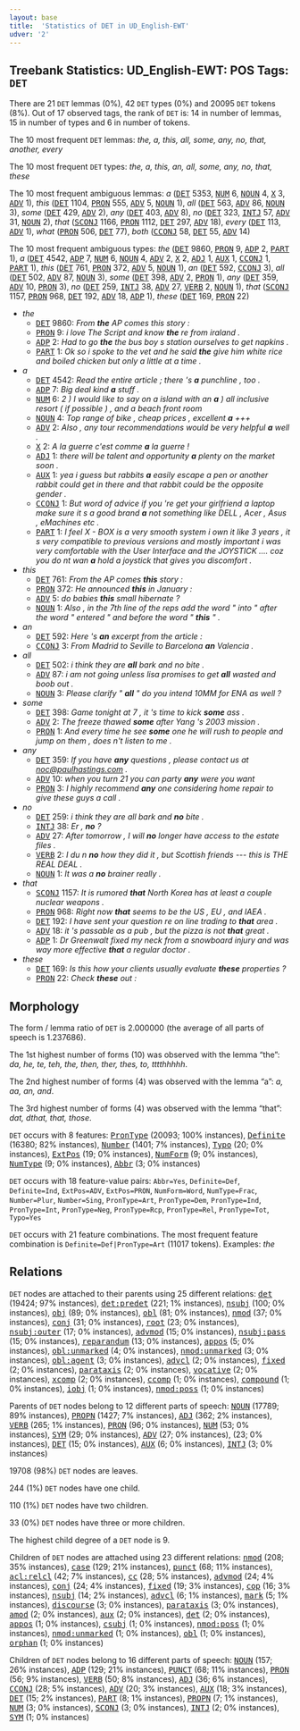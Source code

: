 ```yaml
---
layout: base
title:  'Statistics of DET in UD_English-EWT'
udver: '2'
---
```


## Treebank Statistics: UD_English-EWT: POS Tags: `DET`

There are 21 `DET` lemmas (0%), 42 `DET` types (0%) and 20095 `DET` tokens (8%).
Out of 17 observed tags, the rank of `DET` is: 14 in number of lemmas, 15 in number of types and 6 in number of tokens.

The 10 most frequent `DET` lemmas: <em>the, a, this, all, some, any, no, that, another, every</em>

The 10 most frequent `DET` types:  <em>the, a, this, an, all, some, any, no, that, these</em>

The 10 most frequent ambiguous lemmas: <em>a</em> (<tt><a href="en_ewt-pos-DET.html">DET</a></tt> 5353, <tt><a href="en_ewt-pos-NUM.html">NUM</a></tt> 6, <tt><a href="en_ewt-pos-NOUN.html">NOUN</a></tt> 4, <tt><a href="en_ewt-pos-X.html">X</a></tt> 3, <tt><a href="en_ewt-pos-ADV.html">ADV</a></tt> 1), <em>this</em> (<tt><a href="en_ewt-pos-DET.html">DET</a></tt> 1104, <tt><a href="en_ewt-pos-PRON.html">PRON</a></tt> 555, <tt><a href="en_ewt-pos-ADV.html">ADV</a></tt> 5, <tt><a href="en_ewt-pos-NOUN.html">NOUN</a></tt> 1), <em>all</em> (<tt><a href="en_ewt-pos-DET.html">DET</a></tt> 563, <tt><a href="en_ewt-pos-ADV.html">ADV</a></tt> 86, <tt><a href="en_ewt-pos-NOUN.html">NOUN</a></tt> 3), <em>some</em> (<tt><a href="en_ewt-pos-DET.html">DET</a></tt> 429, <tt><a href="en_ewt-pos-ADV.html">ADV</a></tt> 2), <em>any</em> (<tt><a href="en_ewt-pos-DET.html">DET</a></tt> 403, <tt><a href="en_ewt-pos-ADV.html">ADV</a></tt> 8), <em>no</em> (<tt><a href="en_ewt-pos-DET.html">DET</a></tt> 323, <tt><a href="en_ewt-pos-INTJ.html">INTJ</a></tt> 57, <tt><a href="en_ewt-pos-ADV.html">ADV</a></tt> 31, <tt><a href="en_ewt-pos-NOUN.html">NOUN</a></tt> 2), <em>that</em> (<tt><a href="en_ewt-pos-SCONJ.html">SCONJ</a></tt> 1166, <tt><a href="en_ewt-pos-PRON.html">PRON</a></tt> 1112, <tt><a href="en_ewt-pos-DET.html">DET</a></tt> 297, <tt><a href="en_ewt-pos-ADV.html">ADV</a></tt> 18), <em>every</em> (<tt><a href="en_ewt-pos-DET.html">DET</a></tt> 113, <tt><a href="en_ewt-pos-ADV.html">ADV</a></tt> 1), <em>what</em> (<tt><a href="en_ewt-pos-PRON.html">PRON</a></tt> 506, <tt><a href="en_ewt-pos-DET.html">DET</a></tt> 77), <em>both</em> (<tt><a href="en_ewt-pos-CCONJ.html">CCONJ</a></tt> 58, <tt><a href="en_ewt-pos-DET.html">DET</a></tt> 55, <tt><a href="en_ewt-pos-ADV.html">ADV</a></tt> 14)

The 10 most frequent ambiguous types:  <em>the</em> (<tt><a href="en_ewt-pos-DET.html">DET</a></tt> 9860, <tt><a href="en_ewt-pos-PRON.html">PRON</a></tt> 9, <tt><a href="en_ewt-pos-ADP.html">ADP</a></tt> 2, <tt><a href="en_ewt-pos-PART.html">PART</a></tt> 1), <em>a</em> (<tt><a href="en_ewt-pos-DET.html">DET</a></tt> 4542, <tt><a href="en_ewt-pos-ADP.html">ADP</a></tt> 7, <tt><a href="en_ewt-pos-NUM.html">NUM</a></tt> 6, <tt><a href="en_ewt-pos-NOUN.html">NOUN</a></tt> 4, <tt><a href="en_ewt-pos-ADV.html">ADV</a></tt> 2, <tt><a href="en_ewt-pos-X.html">X</a></tt> 2, <tt><a href="en_ewt-pos-ADJ.html">ADJ</a></tt> 1, <tt><a href="en_ewt-pos-AUX.html">AUX</a></tt> 1, <tt><a href="en_ewt-pos-CCONJ.html">CCONJ</a></tt> 1, <tt><a href="en_ewt-pos-PART.html">PART</a></tt> 1), <em>this</em> (<tt><a href="en_ewt-pos-DET.html">DET</a></tt> 761, <tt><a href="en_ewt-pos-PRON.html">PRON</a></tt> 372, <tt><a href="en_ewt-pos-ADV.html">ADV</a></tt> 5, <tt><a href="en_ewt-pos-NOUN.html">NOUN</a></tt> 1), <em>an</em> (<tt><a href="en_ewt-pos-DET.html">DET</a></tt> 592, <tt><a href="en_ewt-pos-CCONJ.html">CCONJ</a></tt> 3), <em>all</em> (<tt><a href="en_ewt-pos-DET.html">DET</a></tt> 502, <tt><a href="en_ewt-pos-ADV.html">ADV</a></tt> 87, <tt><a href="en_ewt-pos-NOUN.html">NOUN</a></tt> 3), <em>some</em> (<tt><a href="en_ewt-pos-DET.html">DET</a></tt> 398, <tt><a href="en_ewt-pos-ADV.html">ADV</a></tt> 2, <tt><a href="en_ewt-pos-PRON.html">PRON</a></tt> 1), <em>any</em> (<tt><a href="en_ewt-pos-DET.html">DET</a></tt> 359, <tt><a href="en_ewt-pos-ADV.html">ADV</a></tt> 10, <tt><a href="en_ewt-pos-PRON.html">PRON</a></tt> 3), <em>no</em> (<tt><a href="en_ewt-pos-DET.html">DET</a></tt> 259, <tt><a href="en_ewt-pos-INTJ.html">INTJ</a></tt> 38, <tt><a href="en_ewt-pos-ADV.html">ADV</a></tt> 27, <tt><a href="en_ewt-pos-VERB.html">VERB</a></tt> 2, <tt><a href="en_ewt-pos-NOUN.html">NOUN</a></tt> 1), <em>that</em> (<tt><a href="en_ewt-pos-SCONJ.html">SCONJ</a></tt> 1157, <tt><a href="en_ewt-pos-PRON.html">PRON</a></tt> 968, <tt><a href="en_ewt-pos-DET.html">DET</a></tt> 192, <tt><a href="en_ewt-pos-ADV.html">ADV</a></tt> 18, <tt><a href="en_ewt-pos-ADP.html">ADP</a></tt> 1), <em>these</em> (<tt><a href="en_ewt-pos-DET.html">DET</a></tt> 169, <tt><a href="en_ewt-pos-PRON.html">PRON</a></tt> 22)


* <em>the</em>
  * <tt><a href="en_ewt-pos-DET.html">DET</a></tt> 9860: <em>From <b>the</b> AP comes this story :</em>
  * <tt><a href="en_ewt-pos-PRON.html">PRON</a></tt> 9: <em>i love The Script and know <b>the</b> re from iraland .</em>
  * <tt><a href="en_ewt-pos-ADP.html">ADP</a></tt> 2: <em>Had to go <b>the</b> the bus boy s station ourselves to get napkins .</em>
  * <tt><a href="en_ewt-pos-PART.html">PART</a></tt> 1: <em>Ok so i spoke to the vet and he said <b>the</b> give him white rice and boiled chicken but only a little at a time .</em>
* <em>a</em>
  * <tt><a href="en_ewt-pos-DET.html">DET</a></tt> 4542: <em>Read the entire article ; there 's <b>a</b> punchline , too .</em>
  * <tt><a href="en_ewt-pos-ADP.html">ADP</a></tt> 7: <em>Big deal kind <b>a</b> stuff .</em>
  * <tt><a href="en_ewt-pos-NUM.html">NUM</a></tt> 6: <em>2 ) I would like to say on a island with an <b>a</b> ) all inclusive resort ( if possible ) , and a beach front room</em>
  * <tt><a href="en_ewt-pos-NOUN.html">NOUN</a></tt> 4: <em>Top range of bike , cheap prices , excellent <b>a</b> +++</em>
  * <tt><a href="en_ewt-pos-ADV.html">ADV</a></tt> 2: <em>Also , any tour recommendations would be very helpful <b>a</b> well .</em>
  * <tt><a href="en_ewt-pos-X.html">X</a></tt> 2: <em>A la guerre c'est comme <b>a</b> la guerre !</em>
  * <tt><a href="en_ewt-pos-ADJ.html">ADJ</a></tt> 1: <em>there will be talent and opportunity <b>a</b> plenty on the market soon .</em>
  * <tt><a href="en_ewt-pos-AUX.html">AUX</a></tt> 1: <em>yea i guess but rabbits <b>a</b> easily escape a pen or another rabbit could get in there and that rabbit could be the opposite gender .</em>
  * <tt><a href="en_ewt-pos-CCONJ.html">CCONJ</a></tt> 1: <em>But word of advice if you 're get your girlfriend a laptop make sure it s a good brand <b>a</b> not something like DELL , Acer , Asus , eMachines etc .</em>
  * <tt><a href="en_ewt-pos-PART.html">PART</a></tt> 1: <em>I feel X - BOX is a very smooth system i own it like 3 years , it s very compatible to previous versions and mostly important i was very comfortable with the User Interface and the JOYSTICK .... coz you do nt wan <b>a</b> hold a joystick that gives you discomfort .</em>
* <em>this</em>
  * <tt><a href="en_ewt-pos-DET.html">DET</a></tt> 761: <em>From the AP comes <b>this</b> story :</em>
  * <tt><a href="en_ewt-pos-PRON.html">PRON</a></tt> 372: <em>He announced <b>this</b> in January :</em>
  * <tt><a href="en_ewt-pos-ADV.html">ADV</a></tt> 5: <em>do babies <b>this</b> small hibernate ?</em>
  * <tt><a href="en_ewt-pos-NOUN.html">NOUN</a></tt> 1: <em>Also , in the 7th line of the reps add the word " into " after the word " entered " and before the word " <b>this</b> " .</em>
* <em>an</em>
  * <tt><a href="en_ewt-pos-DET.html">DET</a></tt> 592: <em>Here 's <b>an</b> excerpt from the article :</em>
  * <tt><a href="en_ewt-pos-CCONJ.html">CCONJ</a></tt> 3: <em>From Madrid to Seville to Barcelona <b>an</b> Valencia .</em>
* <em>all</em>
  * <tt><a href="en_ewt-pos-DET.html">DET</a></tt> 502: <em>i think they are <b>all</b> bark and no bite .</em>
  * <tt><a href="en_ewt-pos-ADV.html">ADV</a></tt> 87: <em>i am not going unless lisa promises to get <b>all</b> wasted and boob out .</em>
  * <tt><a href="en_ewt-pos-NOUN.html">NOUN</a></tt> 3: <em>Please clarify " <b>all</b> " do you intend 10MM for ENA as well ?</em>
* <em>some</em>
  * <tt><a href="en_ewt-pos-DET.html">DET</a></tt> 398: <em>Game tonight at 7 , it 's time to kick <b>some</b> ass .</em>
  * <tt><a href="en_ewt-pos-ADV.html">ADV</a></tt> 2: <em>The freeze thawed <b>some</b> after Yang 's 2003 mission .</em>
  * <tt><a href="en_ewt-pos-PRON.html">PRON</a></tt> 1: <em>And every time he see <b>some</b> one he will rush to people and jump on them , does n't listen to me .</em>
* <em>any</em>
  * <tt><a href="en_ewt-pos-DET.html">DET</a></tt> 359: <em>If you have <b>any</b> questions , please contact us at noc@paulhastings.com .</em>
  * <tt><a href="en_ewt-pos-ADV.html">ADV</a></tt> 10: <em>when you turn 21 you can party <b>any</b> were you want</em>
  * <tt><a href="en_ewt-pos-PRON.html">PRON</a></tt> 3: <em>I highly recommend <b>any</b> one considering home repair to give these guys a call .</em>
* <em>no</em>
  * <tt><a href="en_ewt-pos-DET.html">DET</a></tt> 259: <em>i think they are all bark and <b>no</b> bite .</em>
  * <tt><a href="en_ewt-pos-INTJ.html">INTJ</a></tt> 38: <em>Er , <b>no</b> ?</em>
  * <tt><a href="en_ewt-pos-ADV.html">ADV</a></tt> 27: <em>After tomorrow , I will <b>no</b> longer have access to the estate files .</em>
  * <tt><a href="en_ewt-pos-VERB.html">VERB</a></tt> 2: <em>I du n <b>no</b> how they did it , but Scottish friends --- this is THE REAL DEAL .</em>
  * <tt><a href="en_ewt-pos-NOUN.html">NOUN</a></tt> 1: <em>It was a <b>no</b> brainer really .</em>
* <em>that</em>
  * <tt><a href="en_ewt-pos-SCONJ.html">SCONJ</a></tt> 1157: <em>It is rumored <b>that</b> North Korea has at least a couple nuclear weapons .</em>
  * <tt><a href="en_ewt-pos-PRON.html">PRON</a></tt> 968: <em>Right now <b>that</b> seems to be the US , EU , and IAEA .</em>
  * <tt><a href="en_ewt-pos-DET.html">DET</a></tt> 192: <em>I have sent your question re on line trading to <b>that</b> area .</em>
  * <tt><a href="en_ewt-pos-ADV.html">ADV</a></tt> 18: <em>it 's passable as a pub , but the pizza is not <b>that</b> great .</em>
  * <tt><a href="en_ewt-pos-ADP.html">ADP</a></tt> 1: <em>Dr Greenwalt fixed my neck from a snowboard injury and was way more effective <b>that</b> a regular doctor .</em>
* <em>these</em>
  * <tt><a href="en_ewt-pos-DET.html">DET</a></tt> 169: <em>Is this how your clients usually evaluate <b>these</b> properties ?</em>
  * <tt><a href="en_ewt-pos-PRON.html">PRON</a></tt> 22: <em>Check <b>these</b> out :</em>

## Morphology

The form / lemma ratio of `DET` is 2.000000 (the average of all parts of speech is 1.237686).

The 1st highest number of forms (10) was observed with the lemma “the”: <em>da, he, te, teh, the, then, ther, thes, to, tttthhhhh</em>.

The 2nd highest number of forms (4) was observed with the lemma “a”: <em>a, aa, an, and</em>.

The 3rd highest number of forms (4) was observed with the lemma “that”: <em>dat, dthat, that, those</em>.

`DET` occurs with 8 features: <tt><a href="en_ewt-feat-PronType.html">PronType</a></tt> (20093; 100% instances), <tt><a href="en_ewt-feat-Definite.html">Definite</a></tt> (16380; 82% instances), <tt><a href="en_ewt-feat-Number.html">Number</a></tt> (1401; 7% instances), <tt><a href="en_ewt-feat-Typo.html">Typo</a></tt> (20; 0% instances), <tt><a href="en_ewt-feat-ExtPos.html">ExtPos</a></tt> (19; 0% instances), <tt><a href="en_ewt-feat-NumForm.html">NumForm</a></tt> (9; 0% instances), <tt><a href="en_ewt-feat-NumType.html">NumType</a></tt> (9; 0% instances), <tt><a href="en_ewt-feat-Abbr.html">Abbr</a></tt> (3; 0% instances)

`DET` occurs with 18 feature-value pairs: `Abbr=Yes`, `Definite=Def`, `Definite=Ind`, `ExtPos=ADV`, `ExtPos=PRON`, `NumForm=Word`, `NumType=Frac`, `Number=Plur`, `Number=Sing`, `PronType=Art`, `PronType=Dem`, `PronType=Ind`, `PronType=Int`, `PronType=Neg`, `PronType=Rcp`, `PronType=Rel`, `PronType=Tot`, `Typo=Yes`

`DET` occurs with 21 feature combinations.
The most frequent feature combination is `Definite=Def|PronType=Art` (11017 tokens).
Examples: <em>the</em>


## Relations

`DET` nodes are attached to their parents using 25 different relations: <tt><a href="en_ewt-dep-det.html">det</a></tt> (19424; 97% instances), <tt><a href="en_ewt-dep-det-predet.html">det:predet</a></tt> (221; 1% instances), <tt><a href="en_ewt-dep-nsubj.html">nsubj</a></tt> (100; 0% instances), <tt><a href="en_ewt-dep-obj.html">obj</a></tt> (89; 0% instances), <tt><a href="en_ewt-dep-obl.html">obl</a></tt> (81; 0% instances), <tt><a href="en_ewt-dep-nmod.html">nmod</a></tt> (37; 0% instances), <tt><a href="en_ewt-dep-conj.html">conj</a></tt> (31; 0% instances), <tt><a href="en_ewt-dep-root.html">root</a></tt> (23; 0% instances), <tt><a href="en_ewt-dep-nsubj-outer.html">nsubj:outer</a></tt> (17; 0% instances), <tt><a href="en_ewt-dep-advmod.html">advmod</a></tt> (15; 0% instances), <tt><a href="en_ewt-dep-nsubj-pass.html">nsubj:pass</a></tt> (15; 0% instances), <tt><a href="en_ewt-dep-reparandum.html">reparandum</a></tt> (13; 0% instances), <tt><a href="en_ewt-dep-appos.html">appos</a></tt> (5; 0% instances), <tt><a href="en_ewt-dep-obl-unmarked.html">obl:unmarked</a></tt> (4; 0% instances), <tt><a href="en_ewt-dep-nmod-unmarked.html">nmod:unmarked</a></tt> (3; 0% instances), <tt><a href="en_ewt-dep-obl-agent.html">obl:agent</a></tt> (3; 0% instances), <tt><a href="en_ewt-dep-advcl.html">advcl</a></tt> (2; 0% instances), <tt><a href="en_ewt-dep-fixed.html">fixed</a></tt> (2; 0% instances), <tt><a href="en_ewt-dep-parataxis.html">parataxis</a></tt> (2; 0% instances), <tt><a href="en_ewt-dep-vocative.html">vocative</a></tt> (2; 0% instances), <tt><a href="en_ewt-dep-xcomp.html">xcomp</a></tt> (2; 0% instances), <tt><a href="en_ewt-dep-ccomp.html">ccomp</a></tt> (1; 0% instances), <tt><a href="en_ewt-dep-compound.html">compound</a></tt> (1; 0% instances), <tt><a href="en_ewt-dep-iobj.html">iobj</a></tt> (1; 0% instances), <tt><a href="en_ewt-dep-nmod-poss.html">nmod:poss</a></tt> (1; 0% instances)

Parents of `DET` nodes belong to 12 different parts of speech: <tt><a href="en_ewt-pos-NOUN.html">NOUN</a></tt> (17789; 89% instances), <tt><a href="en_ewt-pos-PROPN.html">PROPN</a></tt> (1427; 7% instances), <tt><a href="en_ewt-pos-ADJ.html">ADJ</a></tt> (362; 2% instances), <tt><a href="en_ewt-pos-VERB.html">VERB</a></tt> (265; 1% instances), <tt><a href="en_ewt-pos-PRON.html">PRON</a></tt> (96; 0% instances), <tt><a href="en_ewt-pos-NUM.html">NUM</a></tt> (53; 0% instances), <tt><a href="en_ewt-pos-SYM.html">SYM</a></tt> (29; 0% instances), <tt><a href="en_ewt-pos-ADV.html">ADV</a></tt> (27; 0% instances),  (23; 0% instances), <tt><a href="en_ewt-pos-DET.html">DET</a></tt> (15; 0% instances), <tt><a href="en_ewt-pos-AUX.html">AUX</a></tt> (6; 0% instances), <tt><a href="en_ewt-pos-INTJ.html">INTJ</a></tt> (3; 0% instances)

19708 (98%) `DET` nodes are leaves.

244 (1%) `DET` nodes have one child.

110 (1%) `DET` nodes have two children.

33 (0%) `DET` nodes have three or more children.

The highest child degree of a `DET` node is 9.

Children of `DET` nodes are attached using 23 different relations: <tt><a href="en_ewt-dep-nmod.html">nmod</a></tt> (208; 35% instances), <tt><a href="en_ewt-dep-case.html">case</a></tt> (129; 21% instances), <tt><a href="en_ewt-dep-punct.html">punct</a></tt> (68; 11% instances), <tt><a href="en_ewt-dep-acl-relcl.html">acl:relcl</a></tt> (42; 7% instances), <tt><a href="en_ewt-dep-cc.html">cc</a></tt> (28; 5% instances), <tt><a href="en_ewt-dep-advmod.html">advmod</a></tt> (24; 4% instances), <tt><a href="en_ewt-dep-conj.html">conj</a></tt> (24; 4% instances), <tt><a href="en_ewt-dep-fixed.html">fixed</a></tt> (19; 3% instances), <tt><a href="en_ewt-dep-cop.html">cop</a></tt> (16; 3% instances), <tt><a href="en_ewt-dep-nsubj.html">nsubj</a></tt> (14; 2% instances), <tt><a href="en_ewt-dep-advcl.html">advcl</a></tt> (6; 1% instances), <tt><a href="en_ewt-dep-mark.html">mark</a></tt> (5; 1% instances), <tt><a href="en_ewt-dep-discourse.html">discourse</a></tt> (3; 0% instances), <tt><a href="en_ewt-dep-parataxis.html">parataxis</a></tt> (3; 0% instances), <tt><a href="en_ewt-dep-amod.html">amod</a></tt> (2; 0% instances), <tt><a href="en_ewt-dep-aux.html">aux</a></tt> (2; 0% instances), <tt><a href="en_ewt-dep-det.html">det</a></tt> (2; 0% instances), <tt><a href="en_ewt-dep-appos.html">appos</a></tt> (1; 0% instances), <tt><a href="en_ewt-dep-csubj.html">csubj</a></tt> (1; 0% instances), <tt><a href="en_ewt-dep-nmod-poss.html">nmod:poss</a></tt> (1; 0% instances), <tt><a href="en_ewt-dep-nmod-unmarked.html">nmod:unmarked</a></tt> (1; 0% instances), <tt><a href="en_ewt-dep-obl.html">obl</a></tt> (1; 0% instances), <tt><a href="en_ewt-dep-orphan.html">orphan</a></tt> (1; 0% instances)

Children of `DET` nodes belong to 16 different parts of speech: <tt><a href="en_ewt-pos-NOUN.html">NOUN</a></tt> (157; 26% instances), <tt><a href="en_ewt-pos-ADP.html">ADP</a></tt> (129; 21% instances), <tt><a href="en_ewt-pos-PUNCT.html">PUNCT</a></tt> (68; 11% instances), <tt><a href="en_ewt-pos-PRON.html">PRON</a></tt> (56; 9% instances), <tt><a href="en_ewt-pos-VERB.html">VERB</a></tt> (50; 8% instances), <tt><a href="en_ewt-pos-ADJ.html">ADJ</a></tt> (36; 6% instances), <tt><a href="en_ewt-pos-CCONJ.html">CCONJ</a></tt> (28; 5% instances), <tt><a href="en_ewt-pos-ADV.html">ADV</a></tt> (20; 3% instances), <tt><a href="en_ewt-pos-AUX.html">AUX</a></tt> (18; 3% instances), <tt><a href="en_ewt-pos-DET.html">DET</a></tt> (15; 2% instances), <tt><a href="en_ewt-pos-PART.html">PART</a></tt> (8; 1% instances), <tt><a href="en_ewt-pos-PROPN.html">PROPN</a></tt> (7; 1% instances), <tt><a href="en_ewt-pos-NUM.html">NUM</a></tt> (3; 0% instances), <tt><a href="en_ewt-pos-SCONJ.html">SCONJ</a></tt> (3; 0% instances), <tt><a href="en_ewt-pos-INTJ.html">INTJ</a></tt> (2; 0% instances), <tt><a href="en_ewt-pos-SYM.html">SYM</a></tt> (1; 0% instances)

